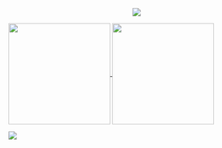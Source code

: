 <p align='center' width="100%">
    <img src="https://capsule-render.vercel.app/api?type=waving&color=auto&height=300&section=header&text=Shuflduf&fontSize=90&animation=fadeIn&fontAlignY=38&desc=🐸🚀&descAlignY=51&descAlign=62&fontColor=42af7d&color=2f2f37"/>
</p>

<a href="https://github.com/shuflduf">
  <img height=200 align="center" src="https://github-readme-stats.vercel.app/api?username=shuflduf&include_all_commits=true&rank_icon=github&theme=transparent" />
</a>
<a href="https://github.com/shuflduf">
  <img height=200 align="center" src="https://github-readme-stats.vercel.app/api/top-langs/?username=shuflduf&layout=compact&theme=transparent" />
</a>

![](https://github-readme-activity-graph.vercel.app/graph?username=shuflduf&bg_color=00000000&title_color=006aff&color=417e87&line=025bda)
